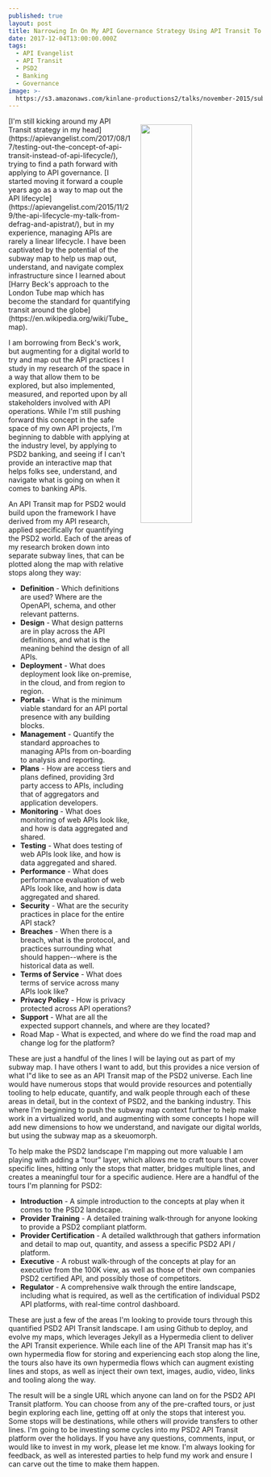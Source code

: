 ```yaml
---
published: true
layout: post
title: Narrowing In On My API Governance Strategy Using API Transit To Map Out PSD2
date: 2017-12-04T13:00:00.000Z
tags:
  - API Evangelist
  - API Transit
  - PSD2
  - Banking
  - Governance
image: >-
  https://s3.amazonaws.com/kinlane-productions2/talks/november-2015/subway-map-15.png
---
```

<p><img src="https://s3.amazonaws.com/kinlane-productions2/talks/november-2015/subway-map-15.png" align="right" width="45%" style="padding: 15px;"></p>[I'm still kicking around my API Transit strategy in my head](https://apievangelist.com/2017/08/17/testing-out-the-concept-of-api-transit-instead-of-api-lifecycle/), trying to find a path forward with applying to API governance. [I started moving it forward a couple years ago as a way to map out the API lifecycle](https://apievangelist.com/2015/11/29/the-api-lifecycle-my-talk-from-defrag-and-apistrat/), but in my experience, managing APIs are rarely a linear lifecycle. I have been captivated by the potential of the subway map to help us map out, understand, and navigate complex infrastructure since I learned about [Harry Beck's approach to the London Tube map which has become the standard for quantifying transit around the globe](https://en.wikipedia.org/wiki/Tube_map). 

I am borrowing from Beck's work, but augmenting for a digital world to try and map out the API practices I study in my research of the space in a way that allow them to be explored, but also implemented, measured, and reported upon by all stakeholders involved with API operations. While I'm still pushing forward this concept in the safe space of my own API projects, I'm beginning to dabble with applying at the industry level, by applying to PSD2 banking, and seeing if I can't provide an interactive map that helps folks see, understand, and navigate what is going on when it comes to banking APIs.

An API Transit map for PSD2 would build upon the framework I have derived from my API research, applied specifically for quantifying the PSD2 world. Each of the areas of my research broken down into separate subway lines, that can be plotted along the map with relative stops along they way:

- **Definition** - Which definitions are used? Where are the OpenAPI, schema, and other relevant patterns.
- **Design** - What design patterns are in play across the API definitions, and what is the meaning behind the design of all APIs.
- **Deployment** - What does deployment look like on-premise, in the cloud, and from region to region.
- **Portals** - What is the minimum viable standard for an API portal presence with any building blocks.
- **Management** - Quantify the standard approaches to managing APIs from on-boarding to analysis and reporting.
- **Plans** - How are access tiers and plans defined, providing 3rd party access to APIs, including that of aggregators and application developers.
- **Monitoring** - What does monitoring of web APIs look like, and how is data aggregated and shared.
- **Testing** - What does testing of web APIs look like, and how is data aggregated and shared.
- **Performance** - What does performance evaluation of web APIs look like, and how is data aggregated and shared.
- **Security** - What are the security practices in place for the entire API stack?
- **Breaches** - When there is a breach, what is the protocol, and practices surrounding what should happen--where is the historical data as well.
- **Terms of Service** - What does terms of service across many APIs look like?
- **Privacy Policy** - How is privacy protected across API operations?
- **Support** - What are all the expected support channels, and where are they located?
- Road Map - What is expected, and where do we find the road map and change log for the platform?

These are just a handful of the lines I will be laying out as part of my subway map. I have others I want to add, but this provides a nice version of what I"d like to see as an API Transit map of the PSD2 universe. Each line would have numerous stops that would provide resources and potentially tooling to help educate, quantify, and walk people through each of these areas in detail, but in the context of PSD2, and the banking industry. This where I'm beginning to push the subway map context further to help make work in a virtualized world, and augmenting with some concepts I hope will add new dimensions to how we understand, and navigate our digital worlds, but using the subway map as a skeuomorph.

To help make the PSD2 landscape I'm mapping out more valuable I am playing with adding a "tour" layer, which allows me to craft tours that cover specific lines, hitting only the stops that matter, bridges multiple lines, and creates a meaningful tour for a specific audience. Here are a handful of the tours I'm planning for PSD2:

- **Introduction** - A simple introduction to the concepts at play when it comes to the PSD2 landscape.
- **Provider Training** - A detailed training walk-through for anyone looking to provide a PSD2 compliant platform.
- **Provider Certification** - A detailed walkthrough that gathers information and detail to map out, quantity, and assess a specific PSD2 API / platform.
- **Executive** - A robust walk-through of the concepts at play for an executive from the 100K view, as well as those of their own companies PSD2 certified API, and possibly those of competitors.
- **Regulator** - A comprehensive walk through the entire landscape, including what is required, as well as the certification of individual PSD2 API platforms, with real-time control dashboard.

These are just a few of the areas I'm looking to provide tours through this quantified PSD2 API Transit landscape. I am using Github to deploy, and evolve my maps, which leverages Jekyll as a Hypermedia client to deliver the API Transit experience. While each line of the API Transit map has it's own hypermedia flow for storing and experiencing each stop along the line, the tours also have its own hypermedia flows which can augment existing lines and stops, as well as inject their own text, images, audio, video, links and tooling along the way.

The result will be a single URL which anyone can land on for the PSD2 API Transit platform. You can choose from any of the pre-crafted tours, or just begin exploring each line, getting off at only the stops that interest you. Some stops will be destinations, while others will provide transfers to other lines. I'm going to be investing some cycles into my PSD2 API Transit platform over the holidays. If you have any questions, comments, input, or would like to invest in my work, please let me know. I'm always looking for feedback, as well as interested parties to help fund my work and ensure I can carve out the time to make them happen.
